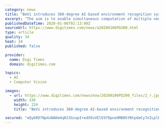```yaml
---
category: news
title: "BeVi introduces 360-degree AI-based environment recognition system for eldercare"
excerpt: "The aim is to enable simultaneous computation of multiple neural networks for activity recognition, object detection, object segmentation and speech processing so that CarePLUS can run like a powerful computer. With 360-degree AI-based environment recognition and voice interaction, CarePLUS can have a clear picture of the indoor surroundings ..."
publishedDateTime: 2020-01-06T02:13:00Z
sourceUrl: https://www.digitimes.com/news/a20200106PD200.html
type: article
quality: 34
heat: 34
published: false

provider:
  name: Digi Times
  domain: digitimes.com

topics:
  - AI
  - Computer Vision

images:
  - url: https://www.digitimes.com/newsshow/20200106PD200_files/2_r.jpg
    width: 336
    height: 224
    title: "BeVi introduces 360-degree AI-based environment recognition system for eldercare"

secured: "eQy6RD7Np4xNAKm4qHJ3GcwpI+edXOvVElE970pneOMB8kYNtpGmCy7nILplbBDiyLkhxPWAnVHymJlsq9zesxqPjbBHwykVqgkR+7alb12OQnffEOvQWxbikUcYgfF24JpScT6M4H0sFoO2Kb+c6z4QAq518wN8punlXyMyW7i9HpSR3t+gdVt+KHbfI5mAwtEgISTjsZ0/W805pXqIr9xv9SxEBNW1x3gzDBMtqVgppLiH1QZZzc351Ci6TepeZ+WqhtRzC3hFoh5LDN3IrM0aTOdbslbXv+1a654/86Y=;p8dnCOZ+V8eZ7senZpPWig=="
---
```



